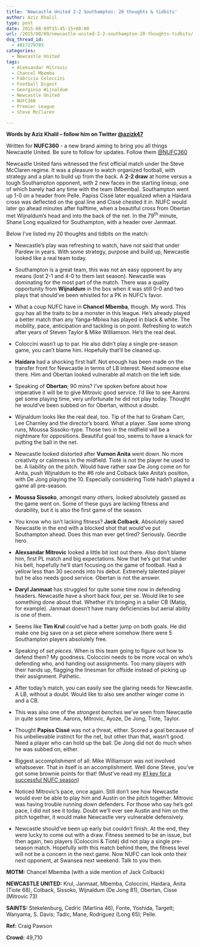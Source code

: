 ```yaml
---
title: 'Newcastle United 2-2 Southampton: 20 thoughts & tidbits'
author: Aziz Khalil
type: post
date: 2015-08-09T15:45:15+00:00
url: /2015/08/09/newcastle-united-2-2-southampton-20-thoughts-tidbits/
dsq_thread_id:
  - 4017279703
categories:
  - Newcastle United
tags:
  - Aleksandar Mitrovic
  - Chancel Mbemba
  - Fabricio Coloccini
  - Football Digest
  - Georginio Wijnaldum
  - Newcastle United
  - NUFC360
  - Premier League
  - Steve McClaren

---
```

**Words by Aziz Khalil – follow him on Twitter [@azizk47](https://twitter.com/azizk47")**

Written for **NUFC360** - a new brand aiming to bring you all things Newcastle United. Be sure to follow for updates. Follow them [@NUFC360](https://twitter.com/nufc360)

Newcastle United fans witnessed the first official match under the Steve McClaren regime. It was a pleasure to watch organized football, with strategy and a plan to build up from the back. A **2-2 draw** at home versus a tough Southampton opponent, with 2 new faces in the starting lineup, one of which barely had any time with the team (Mbemba). Southampton went up 1-0 on a header from Pelle. Papiss Cissé later equalized when a Haidara cross was deflected on the goal line and Cissé chested it in. NUFC would later go ahead minutes after halftime, when a beautiful cross from Obertan met Wijnaldum’s head and into the back of the net. In the 79<sup>th</sup> minute, Shane Long equalized for Southampton, with a header over Janmaat.

Below I’ve listed my 20 thoughts and tidbits on the match:

  * Newcastle’s play was refreshing to watch, have not said that under Pardew in years. With some strategy, purpose and build up, Newcastle looked like a real team today.
  * Southampton is a great team, this was not an easy opponent by any means (lost 2-1 and 4-0 to them last season). Newcastle was dominating for the most part of the match. There was a quality opportunity from **Wijnaldum** in the box when it was still 0-0 and two plays that should’ve been whistled for a PK in NUFC’s favor.
  * What a coup NUFC have in **Chancel Mbemba**, though. My word. This guy has all the traits to be a monster in this league. He’s already played a better match than any Yanga-Mbiwa has played in black & white. The mobility, pace, anticipation and tackling is on point. Refreshing to watch after years of Steven Taylor & Mike Williamson. He’s the real deal.
  * Coloccini wasn’t up to par. He also didn’t play a single pre-season game, you can’t blame him. Hopefully that’ll be cleaned up.
  * **Haidara** had a shocking first half. Not enough has been made on the transfer front for Newcastle in terms of LB interest. Need someone else there. Him and Obertan looked vulnerable all match on the left side.

  * Speaking of **Obertan**; 90 mins? I’ve spoken before about how imperative it will be to give Mitrovic good service. I’d like to see Aarons get some playing time, very unfortunate he did not play today. Thought he would’ve been subbed on for Obertan, without a doubt.
  * Wijnaldum looks like the real deal, too. Tip of the hat to Graham Carr, Lee Charnley and the director’s board. What a player. Saw some strong runs, Moussa Sissoko-type. Those two in the midfield will be a nightmare for oppositions. Beautiful goal too, seems to have a knack for putting the ball in the net.
  * Newcastle looked distorted after **Vurnon Anita** went down. No more creativity or calmness in the midfield. Tioté is not the player he used to be. A liability on the pitch. Would have rather saw De Jong come on for Anita, push Wijnaldum to the #6 role and Colback take Anita’s position, with De Jong playing the 10. Especially considering Tioté hadn’t played a game all pre-season.
  * **Moussa Sissoko**, amongst many others, looked absolutely gassed as the game went on. Some of these guys are lacking fitness and durability, but it is also the first game of the season.
  * You know who isn’t lacking fitness? **Jack Colback**. Absolutely saved Newcastle in the end with a blocked shot that would’ve put Southampton ahead. Does this man ever get tired? Seriously. Geordie hero.
  * **Alexsandar Mitrovic** looked a little bit lost out there. Also don’t blame him, first PL match and big expectations. Now that he’s got that under his belt, hopefully he’ll start focusing on the game of football. Had a yellow less than 30 seconds into his debut. Extremely talented player but he also needs good service. Obertan is not the answer.
  * **Daryl Janmaat** has struggled for quite some time now in defending headers. Newcastle have a short back four, per se. Would like to see something done about that. Whether it’s bringing in a taller CB (Matip, for example). Janmaat doesn’t have many deficiencies but aerial ability is one of them.
  * Seems like **Tim Krul** could’ve had a better jump on both goals. He did make one big save on a set piece where somehow there were 5 Southampton players absolutely free.
  * Speaking of _set pieces_. When is this team going to figure out how to defend them? My goodness. Coloccini needs to be more vocal on who’s defending who, and handing out assignments. Too many players with their hands up, flagging the linesman for offside instead of picking up their assignment. Pathetic.
  * After today’s match, you can easily see the glaring needs for Newcastle. A LB, without a doubt. Would like to also see another winger come in and a CB.
  * This was also one of the _strongest benches_ we’ve seen from Newcastle in quite some time. Aarons, Mitrovic, Ayoze, De Jong, Tiote, Taylor.
  * Thought **Papiss Cissé** was not a threat, either. Scored a goal because of his unbelievable instinct for the net, but other than that, wasn’t good. Need a player who can hold up the ball. De Jong did not do much when he was subbed on, either.
  * Biggest accomplishment of all: Mike Williamson was not involved whatsoever. That in itself is an accomplishment. Well done Steve, you’ve got some brownie points for that! (Must’ve read my [#1 key for a successful NUFC season][1])
  * Noticed Mitrovic’s pace, once again. Still don’t see how Newcastle would ever be able to play him and Austin on the pitch together. Mitrovic was having trouble running down defenders. For those who say he’s got pace, I did not see it today. Doubt we’ll ever see Austin and him on the pitch together, it would make Newcastle very vulnerable defensively.
  * Newcastle should’ve been up early but couldn’t finish. At the end, they were lucky to come out with a draw. Fitness seemed to be an issue, but then again, two players (Coloccini & Tioté) did not play a single pre-season match. Hopefully with this match behind them, the fitness level will not be a concern in the next game. Now NUFC can look onto their next opponent, at Swansea next weekend. Talk to you then.

**MOTM:** Chancel Mbemba (with a side mention of Jack Colback)

**NEWCASTLE UNITED:** Krul, Janmaat, Mbemba, Coloccini, Haidara, Anita (Tiote 68), Colback, Sissoko, Wijnaldum (De Jong 81), Obertan, Cisse (Mitrovic 73)

**SAINTS:** Stekelenburg, Cedric (Martina 46), Fonte, Yoshida, Targett; Wanyama, S. Davis; Tadic, Mane, Rodriguez (Long 65); Pelle.

**Ref:** Craig Pawson

**Crowd:** 49,710

 [1]: http://www.footballdigest.org/2015/08/06/10-keys-to-a-successful-season-at-newcastle-united/
